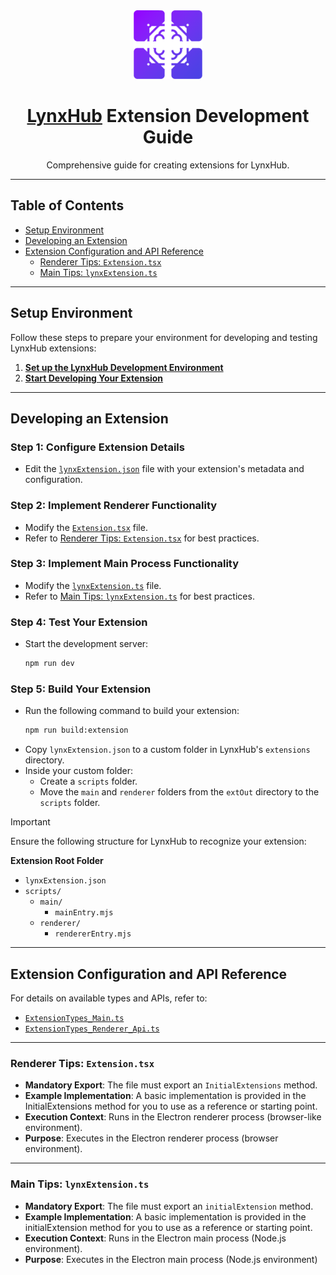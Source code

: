 <div align="center">

<img height="110" src="LynxHubIcon.png" alt="LynxHub Icon">

# [LynxHub](https://github.com/KindaBrazy/LynxHub) Extension Development Guide

Comprehensive guide for creating extensions for LynxHub.

</div>

---

## Table of Contents

- [Setup Environment](#setup-environment)
- [Developing an Extension](#developing-an-extension)
- [Extension Configuration and API Reference](#extension-configuration-and-api-reference)
    - [Renderer Tips: `Extension.tsx`](#renderer-tips-extensiontsx)
    - [Main Tips: `lynxExtension.ts`](#main-tips-lynxextensionts)

---

## Setup Environment

Follow these steps to prepare your environment for developing and testing LynxHub extensions:

1. **[Set up the LynxHub Development Environment][lynxhub-dev-env]**
2. **[Start Developing Your Extension](#developing-an-extension)**

---

## Developing an Extension

### Step 1: Configure Extension Details

- Edit the [`lynxExtension.json`][lynx-extension-json] file with your extension's metadata and configuration.

### Step 2: Implement Renderer Functionality

- Modify the [`Extension.tsx`][extension-tsx] file.
- Refer to [Renderer Tips: `Extension.tsx`](#renderer-tips-extensiontsx) for best practices.

### Step 3: Implement Main Process Functionality

- Modify the [`lynxExtension.ts`][lynx-extension-ts] file.
- Refer to [Main Tips: `lynxExtension.ts`](#main-tips-lynxextensionts) for best practices.

### Step 4: Test Your Extension

- Start the development server:
  ```bash
  npm run dev
  ```

### Step 5: Build Your Extension

- Run the following command to build your extension:
  ```bash
  npm run build:extension
  ```
- Copy `lynxExtension.json` to a custom folder in LynxHub's `extensions` directory.
- Inside your custom folder:
    - Create a `scripts` folder.
    - Move the `main` and `renderer` folders from the `extOut` directory to the `scripts` folder.

> [!IMPORTANT]
> Ensure the following structure for LynxHub to recognize your extension:
>
> **Extension Root Folder**
> - `lynxExtension.json`
> - `scripts/`
>   - `main/`
>     - `mainEntry.mjs`
>   - `renderer/`
>     - `rendererEntry.mjs`

---

## Extension Configuration and API Reference

For details on available types and APIs, refer to:

- [`ExtensionTypes_Main.ts`][extension-types-main]
- [`ExtensionTypes_Renderer_Api.ts`][extension-types-renderer-api]

---

### Renderer Tips: `Extension.tsx`

- **Mandatory Export**: The file must export an `InitialExtensions` method.
- **Example Implementation**: A basic implementation is provided in the InitialExtensions method for you to use as a
  reference or starting point.
- **Execution Context**: Runs in the Electron renderer process (browser-like environment).
- **Purpose**: Executes in the Electron renderer process (browser environment).

---

### Main Tips: `lynxExtension.ts`

- **Mandatory Export**: The file must export an `initialExtension` method.
- **Example Implementation**: A basic implementation is provided in the initialExtension method for you to use as a
  reference or starting point.
- **Execution Context**: Runs in the Electron main process (Node.js environment).
- **Purpose**: Executes in the Electron main process (Node.js environment)

[lynxhub-dev-env]:https://github.com/KindaBrazy/LynxHub?tab=readme-ov-file#-development

[lynx-extension-json]:https://github.com/KindaBrazy/LynxHub/blob/master/src/main/extension/lynxExtension.json

[extension-tsx]:https://github.com/KindaBrazy/LynxHub/blob/master/src/renderer/extension/Extension.tsx

[lynx-extension-ts]:https://github.com/KindaBrazy/LynxHub/blob/master/src/main/extension/lynxExtension.ts

[extension-types-main]:https://github.com/KindaBrazy/LynxHub/blob/master/src/main/Managements/Plugin/Extensions/ExtensionTypes_Main.ts

[extension-types-renderer-api]:https://github.com/KindaBrazy/LynxHub/blob/master/src/renderer/src/App/Extensions/ExtensionTypes_Renderer_Api.ts
